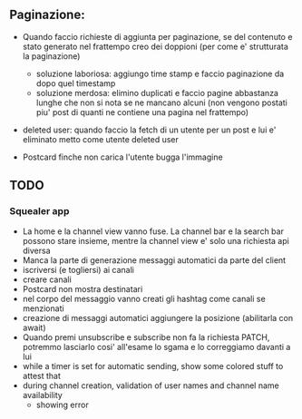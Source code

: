 ## Paginazione:

- Quando faccio richieste di aggiunta per paginazione, se del contenuto e stato generato nel frattempo creo dei doppioni (per come e' strutturata la paginazione)

  - soluzione laboriosa: aggiungo time stamp e faccio paginazione da dopo quel timestamp
  - soluzione merdosa: elimino duplicati e faccio pagine abbastanza lunghe che non si nota se ne mancano alcuni (non vengono postati piu' post di quanti ne contiene una pagina nel frattempo)

- deleted user: quando faccio la fetch di un utente per un post e lui e' eliminato metto come utente deleted user
- Postcard finche non carica l'utente bugga l'immagine

## TODO

### Squealer app

- La home e la channel view vanno fuse. La channel bar e la search bar possono stare insieme, mentre la channel view e' solo una richiesta api diversa
- Manca la parte di generazione messaggi automatici da parte del client
- iscriversi (e togliersi) ai canali
- creare canali
- Postcard non mostra destinatari
- nel corpo del messaggio vanno creati gli hashtag come canali se menzionati
- creazione di messaggi automatici aggiungere la posizione (abilitarla con await)
- Quando premi unsubscribe e subscribe non fa la richiesta PATCH, potremmo lasciarlo cosi' all'esame lo sgama e lo correggiamo davanti a lui
- while a timer is set for automatic sending, show some colored stuff to attest that
- during channel creation, validation of user names and channel name availability
  - showing error
